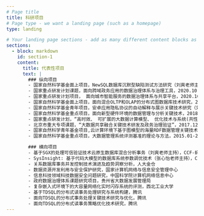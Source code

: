 ```yaml
---
# Page title
title: 科研项目
# Page type - we want a landing page (such as a homepage)
type: landing

# Your landing page sections - add as many different content blocks as you like
sections:
  - block: markdown
    id: section-1
    content:
      title: 代表性项目
      text: |
        ### 纵向项目
        - 国家自然科学基金面上项目，NewSQL数据库沉默型缺陷测试方法研究（刘爽老师主持），2025.01-2028.12
        - 国家重点研发计划课题，面向跨域政务应用的数据治理体系与治理工具，2020.10-2023.9      
        - 国家重点研发计划项目， 面向城市智能服务的数据治理体系与共享平台，2020.10-2023.9
        - 国家自然科学基金面上项目，面向混合OLTP和OLAP的分布式图数据库技术研究，2020.01-2023.12
        - 国家自然科学基金青年项目，安卓应用隐私协议的自动解释与展示关键技术研究（刘爽老师主持），2019.01-2021.12
        - 国家自然科学基金重点项目，面向新型硬件环境的数据管理与分析关键技术，2018.01-2022.12
        - 国家重点研发计划，“高时效、 可扩展的大数据计算模型、 优化技术与系统(共性关键技术类)”
        - 北京市重大专项课题，“大数据共享融合关键技术研发及政务治理验证”，2017.12-2020.06
        - 国家自然科学青年基金项目,云计算环境下基于图模型的海量RDF数据管理关键技术研究，2016.01-2018.12
        - 国家自然科学基金重点项目，大数据管理系统评测基准的理论与方法，2015.01-2019.12

        ### 横向项目
        - 基于SGX的处理可信验证技术云原生数据库混合分析事务（刘爽老师主持），CCF-蚂蚁科研基金
        - SysInsight: 基于代码大模型的数据库系统参数调优技术（张心怡老师主持），CCF-阿里云瑶池科研基金
        - 关系数据库事务并发控制技术演进及趋势洞察分析，人大金仓
        - 数据资源开发利用与安全保护研究，国家计算机网络与信息安全管理中心
        - 信息科技领域科技数据安全问题研究，中国科学院计算机网络信息中心
        - 政府数据治理体系课题研究项目，贵州省大数据发展管理局
        - 复杂嵌入式环境下的大容量网络化实时闪存系统的评测，西北工业大学
        - 基于TDSQL的分布式读事务处理研究与系统构建，腾讯
        - 面向TDSQL的分布式事务处理关键技术研究与优化，腾讯
        - 面向TDSQL的分布式读事务策略优化技术研究，腾讯
---
```

